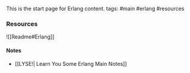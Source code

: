 This is the start page for Erlang content.
tags: #main #erlang #resources
### **Resources**
![[Readme#Erlang]]

#### Notes
- [[LYSE!| Learn You Some Erlang Main Notes]]

